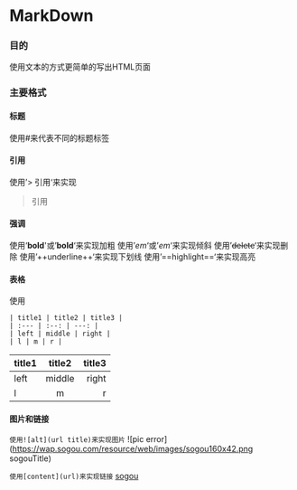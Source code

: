 MarkDown
========
### 目的
使用文本的方式更简单的写出HTML页面

### 主要格式
#### 标题
使用#来代表不同的标题标签
#### 引用
使用’> 引用‘来实现
> 引用
#### 强调
使用‘**bold**'或’__bold__‘来实现加粗
使用’*em*‘或’_em_‘来实现倾斜
使用’~~delete~~‘来实现删除
使用’++underline++‘来实现下划线
使用’==highlight==‘来实现高亮
#### 表格
使用
```
| title1 | title2 | title3 |
| :--- | :--: | ---: |
| left | middle | right |
| l | m | r |
```

| title1 | title2 | title3 |
| :--- | :--: | ---: |
| left | middle | right |
| l | m | r |

#### 图片和链接
```使用![alt](url title)来实现图片```
![pic error](https://wap.sogou.com/resource/web/images/sogou160x42.png sogouTitle)

```使用[content](url)来实现链接```
[sogou](https://wap.sogou.com/)
